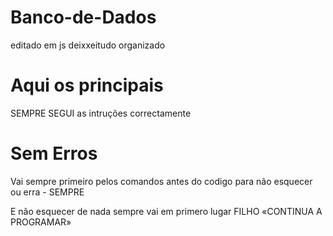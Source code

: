 # Banco-de-Dados
editado em js deixxeitudo organizado

# Aqui os principais

SEMPRE SEGUI as intruções correctamente

# Sem Erros

Vai sempre primeiro pelos comandos antes do codigo para não esquecer ou erra - SEMPRE

E não esquecer de nada sempre vai em primero lugar FILHO «CONTINUA A PROGRAMAR»
